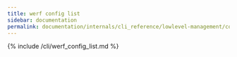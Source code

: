 ```yaml
---
title: werf config list
sidebar: documentation
permalink: documentation/internals/cli_reference/lowlevel-management/config/list.html
---
```


{% include /cli/werf_config_list.md %}
